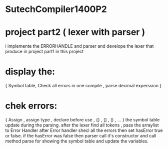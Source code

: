 # SutechCompiler1400P2
# project part2 ( lexer with parser )
i implemente the ERRORHANDLE and parser and develope the lexer that produce in project part1
in this project
# display the:
{
Symbol table, Check all errors in one compile , parse decimal experssion 
}
# chek errors:
{
Assign , assign type , declare before use , {} , [] , () , ...
}
the symbol table update during the parsing.
after the lexer find all tokens , pass the arraylist to Error Handler
after Error handler shecl all the errors then set hasError true or false.
if the hasError was false then parser call it's constructor and call method parse for 
showing the symbol table and update the variables.
